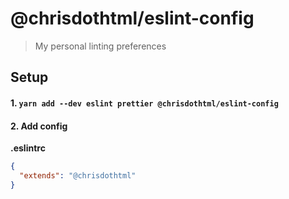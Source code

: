 # @chrisdothtml/eslint-config

> My personal linting preferences

## Setup

#### 1. `yarn add --dev eslint prettier @chrisdothtml/eslint-config`

#### 2. Add config

**.eslintrc**

```json
{
  "extends": "@chrisdothtml"
}
```
